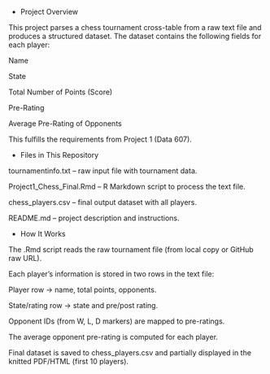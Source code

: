 - Project Overview

This project parses a chess tournament cross-table from a raw text file and produces a structured dataset.
The dataset contains the following fields for each player:

Name

State

Total Number of Points (Score)

Pre-Rating

Average Pre-Rating of Opponents

This fulfills the requirements from Project 1 (Data 607).

- Files in This Repository

tournamentinfo.txt – raw input file with tournament data.

Project1_Chess_Final.Rmd – R Markdown script to process the text file.

chess_players.csv – final output dataset with all players.

README.md – project description and instructions.

- How It Works

The .Rmd script reads the raw tournament file (from local copy or GitHub raw URL).

Each player’s information is stored in two rows in the text file:

Player row → name, total points, opponents.

State/rating row → state and pre/post rating.

Opponent IDs (from W, L, D markers) are mapped to pre-ratings.

The average opponent pre-rating is computed for each player.

Final dataset is saved to chess_players.csv and partially displayed in the knitted PDF/HTML (first 10 players).
